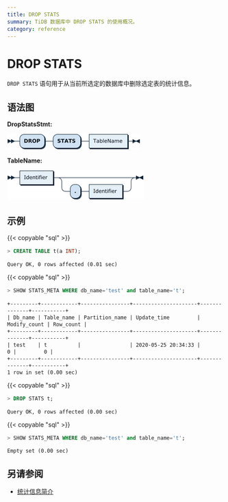 ```yaml
---
title: DROP STATS
summary: TiDB 数据库中 DROP STATS 的使用概况。
category: reference
---
```


# DROP STATS

`DROP STATS` 语句用于从当前所选定的数据库中删除选定表的统计信息。

## 语法图

**DropStatsStmt:**

![DropTableStmt](/media/sqlgram/DropStatsStmt.png)

**TableName:**

![TableName](/media/sqlgram/TableName.png)

## 示例

{{< copyable "sql" >}}

```sql
> CREATE TABLE t(a INT);
```

```
Query OK, 0 rows affected (0.01 sec)
```

{{< copyable "sql" >}}

```sql
> SHOW STATS_META WHERE db_name='test' and table_name='t';
```

```
+---------+------------+----------------+---------------------+--------------+-----------+
| Db_name | Table_name | Partition_name | Update_time         | Modify_count | Row_count |
+---------+------------+----------------+---------------------+--------------+-----------+
| test    | t          |                | 2020-05-25 20:34:33 |            0 |         0 |
+---------+------------+----------------+---------------------+--------------+-----------+
1 row in set (0.00 sec)
```

{{< copyable "sql" >}}

```sql
> DROP STATS t;
```

```
Query OK, 0 rows affected (0.00 sec)
```

{{< copyable "sql" >}}

```sql
> SHOW STATS_META WHERE db_name='test' and table_name='t';
```

```
Empty set (0.00 sec)
```

## 另请参阅

* [统计信息简介](/statistics.md)
